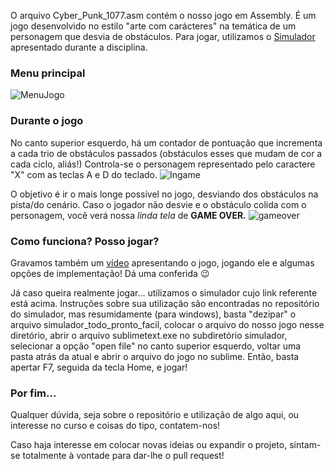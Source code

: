 O arquivo Cyber_Punk_1077.asm contém o nosso jogo em Assembly. É um jogo desenvolvido no estilo "arte com carácteres" na temática de um personagem que desvia de obstáculos. Para jogar, utilizamos o [Simulador][https://github.com/simoesusp/Processador-ICMC/tree/master/Install_Packages] apresentado durante a disciplina.

### Menu principal
![MenuJogo](https://user-images.githubusercontent.com/60077147/102287728-ca8e7c80-3f19-11eb-9906-53ff21d60648.png)

### Durante o jogo

No canto superior esquerdo, há um contador de pontuação que incrementa a cada trio de obstáculos passados (obstáculos esses que mudam de cor a cada ciclo, aliás!) Controla-se o personagem representado pelo caractere "X" com as teclas A e D do teclado. 
![Ingame](https://user-images.githubusercontent.com/60077147/102289016-75079f00-3f1c-11eb-9737-0b0a5189faf3.png)

O objetivo é ir o mais longe possível no jogo, desviando dos obstáculos na pista/do cenário. Caso o jogador não desvie e o obstáculo colida com o personagem, você verá nossa *linda tela* de **GAME OVER.**
![gameover](https://user-images.githubusercontent.com/60077147/102289267-0414b700-3f1d-11eb-8a02-f2089127395a.png)


### Como funciona? Posso jogar?
Gravamos também um [vídeo][link] apresentando o jogo, jogando ele e algumas opções de implementação! Dá uma conferida :wink:

Já caso queira realmente jogar... utilizamos o simulador cujo link referente está acima. Instruções sobre sua utilização são encontradas no repositório do simulador, mas resumidamente (para windows), basta "dezipar" o arquivo simulador_todo_pronto_facil, colocar o arquivo do nosso jogo nesse diretório, abrir o arquivo sublimetext.exe no subdiretório simulador, selecionar a opção "open file" no canto superior esquerdo, voltar uma pasta atrás da atual e abrir o arquivo do jogo no sublime. Então, basta apertar F7, seguida da tecla Home, e jogar!

### Por fim...

Qualquer dúvida, seja sobre o repositório e utilização de algo aqui, ou interesse no curso e coisas do tipo, contatem-nos!

Caso haja interesse em colocar novas ideias ou expandir o projeto, sintam-se totalmente à vontade para dar-lhe o pull request!

[https://github.com/simoesusp/Processador-ICMC/tree/master/Install_Packages]: https://github.com/simoesusp/Processador-ICMC/tree/master/Install_Packages "simulador"
[link]: link "vídeo"